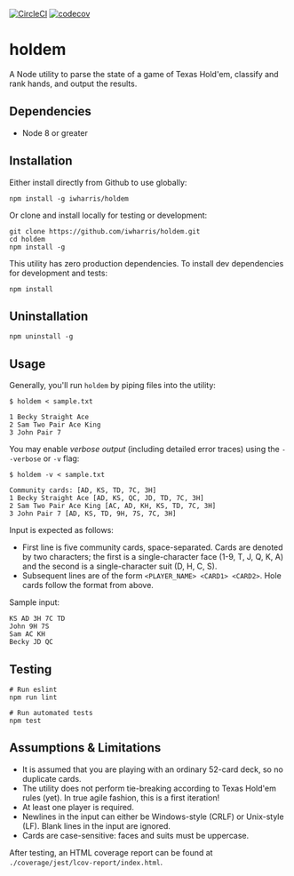 [![CircleCI](https://circleci.com/gh/iwharris/holdem.svg?style=svg)](https://circleci.com/gh/iwharris/holdem)
[![codecov](https://codecov.io/gh/iwharris/holdem/branch/master/graph/badge.svg)](https://codecov.io/gh/iwharris/holdem)

# holdem
A Node utility to parse the state of a game of Texas Hold'em, classify and rank hands, and output the results.

## Dependencies

- Node 8 or greater

## Installation

Either install directly from Github to use globally:

```
npm install -g iwharris/holdem
```

Or clone and install locally for testing or development:

```
git clone https://github.com/iwharris/holdem.git
cd holdem
npm install -g
```

This utility has zero production dependencies. To install dev dependencies for development and tests:

```
npm install
```

## Uninstallation

```
npm uninstall -g
```

## Usage

Generally, you'll run `holdem` by piping files into the utility:

```
$ holdem < sample.txt

1 Becky Straight Ace
2 Sam Two Pair Ace King
3 John Pair 7
```

You may enable _verbose output_ (including detailed error traces) using the `--verbose` or `-v` flag:

```
$ holdem -v < sample.txt

Community cards: [AD, KS, TD, 7C, 3H]
1 Becky Straight Ace [AD, KS, QC, JD, TD, 7C, 3H]
2 Sam Two Pair Ace King [AC, AD, KH, KS, TD, 7C, 3H]
3 John Pair 7 [AD, KS, TD, 9H, 7S, 7C, 3H]
```

Input is expected as follows:
- First line is five community cards, space-separated. Cards are denoted by two characters; the first is a single-character face (1-9, T, J, Q, K, A) and the second is a single-character suit (D, H, C, S).
- Subsequent lines are of the form `<PLAYER_NAME> <CARD1> <CARD2>`. Hole cards follow the format from above.

Sample input:

```
KS AD 3H 7C TD
John 9H 7S
Sam AC KH
Becky JD QC
```

## Testing

```
# Run eslint
npm run lint

# Run automated tests
npm test
```

## Assumptions & Limitations

- It is assumed that you are playing with an ordinary 52-card deck, so no duplicate cards.
- The utility does not perform tie-breaking according to Texas Hold'em rules (yet). In true agile fashion, this is a first iteration!
- At least one player is required.
- Newlines in the input can either be Windows-style (CRLF) or Unix-style (LF). Blank lines in the input are ignored.
- Cards are case-sensitive: faces and suits must be uppercase.

After testing, an HTML coverage report can be found at `./coverage/jest/lcov-report/index.html`.
